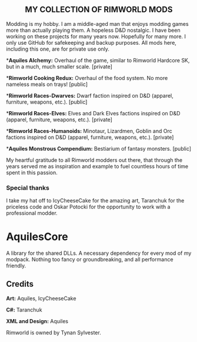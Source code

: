 <h2><center>MY COLLECTION OF RIMWORLD MODS</center></h2>
<p>Modding is my hobby. I am a middle-aged man that enjoys modding games more than actually playing them. A hopeless D&D nostalgic. I have been working on these projects for many years now. Hopefully for many more. I only use GitHub for safekeeping and backup purposes. All mods here, including this one, are for private use only.</p>
<p>*<b>Aquiles Alchemy:</b> Overhaul of the game, similar to Rimworld Hardcore SK, but in a much, much smaller scale. [private]</p>
<p>*<b>Rimworld Cooking Redux:</b> Overhaul of the food system. No more nameless meals on trays! [public]</p>
<p>*<b>Rimworld Races-Dwarves:</b> Dwarf faction inspired on D&D (apparel, furniture, weapons, etc.). [public]</p>
<p>*<b>Rimworld Races-Elves:</b> Elves and Dark Elves factions inspired on D&D (apparel, furniture, weapons, etc.). [private]</p>
<p>*<b>Rimworld Races-Humanoids:</b> Minotaur, Lizardmen, Goblin and Orc factions inspired on D&D (apparel, furniture, weapons, etc.). [private]</p>
<p>*<b>Aquiles Monstrous Compendium:</b> Bestiarium of fantasy monsters. [public]</p>
My heartful gratitude to all Rimworld modders out there, that through the years served me as inspiration and example to fuel countless hours of time spent in this passion.
<h3>Special thanks</h3>
I take my hat off to IcyCheeseCake for the amazing art, Taranchuk for the priceless code and Oskar Potocki for the opportunity to work with a professional modder.

# AquilesCore
<p>A library for the shared DLLs. A necessary dependency for every mod of my modpack. Nothing too fancy or groundbreaking, and all performance friendly.</p>
<h2>Credits</h2>
<p> <b>Art:</b> Aquiles, IcyCheeseCake</p>
<p> <b>C#:</b> Taranchuk</p>
<p> <b>XML and Design:</b> Aquiles</p>

Rimworld is owned by Tynan Sylvester.
